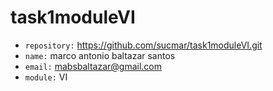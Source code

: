 # task1moduleVI

- `repository:` https://github.com/sucmar/task1moduleVI.git
- `name:` marco antonio baltazar santos
- `email:` mabsbaltazar@gmail.com
- `module:` VI